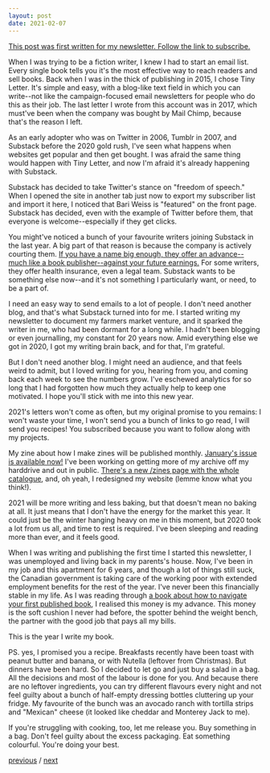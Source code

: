 ```yaml
---
layout: post
date: 2021-02-07
---
```


[This post was first written for my newsletter. Follow the link to subscribe.](https://tinyletter.com/jessdriscoll)

When I was trying to be a fiction writer, I knew I had to start an email list. Every single book tells you it's the most effective way to reach readers and sell books. Back when I was in the thick of publishing in 2015, I chose Tiny Letter. It's simple and easy, with a blog-like text field in which you can write--not like the campaign-focused email newsletters for people who do this as their job. The last letter I wrote from this account was in 2017, which must've been when the company was bought by Mail Chimp, because that's the reason I left.

As an early adopter who was on Twitter in 2006, Tumblr in 2007, and Substack before the 2020 gold rush, I've seen what happens when websites get popular and then get bought. I was afraid the same thing would happen with Tiny Letter, and now I'm afraid it's already happening with Substack.

Substack has decided to take Twitter's stance on "freedom of speech." When I opened the site in another tab just now to export my subscriber list and import it here, I noticed that Bari Weiss is "featured" on the front page. Substack has decided, even with the example of Twitter before them, that everyone is welcome--especially if they get clicks.

You might've noticed a bunch of your favourite writers joining Substack in the last year. A big part of that reason is because the company is actively courting them. [If you have a name big enough, they offer an advance--much like a book publisher--against your future earnings.](https://www.cjr.org/special_report/substackerati.php) For some writers, they offer health insurance, even a legal team. Substack wants to be something else now--and it's not something I particularly want, or need, to be a part of. 

I need an easy way to send emails to a lot of people. I don't need another blog, and that's what Substack turned into for me. I started writing my newsletter to document my farmers market venture, and it sparked the writer in me, who had been dormant for a long while. I hadn't been blogging or even journalling, my constant for 20 years now. Amid everything else we got in 2020, I got my writing brain back, and for that, I'm grateful.

But I don't need another blog. I might need an audience, and that feels weird to admit, but I loved writing for you, hearing from you, and coming back each week to see the numbers grow. I've eschewed analytics for so long that I had forgotten how much they actually help to keep one motivated. I hope you'll stick with me into this new year. 

2021's letters won't come as often, but my original promise to you remains: I won't waste your time, I won't send you a bunch of links to go read, I will send you recipes! You subscribed because you want to follow along with my projects.

My zine about how I make zines will be published monthly. [January's issue is available now!](https://jessdriscoll.itch.io/congenial-telegram) I've been working on getting more of my archive off my harddrive and out in public. [There's a new /zines page with the whole catalogue](jessdriscoll.com/zines/), and, oh yeah, I redesigned my website (lemme know what you think!). 

2021 will be more writing and less baking, but that doesn't mean no baking at all. It just means that I don't have the energy for the market this year. It could just be the winter hanging heavy on me in this moment, but 2020 took a lot from us all, and time to rest is required. I've been sleeping and reading more than ever, and it feels good. 

When I was writing and publishing the first time I started this newsletter, I was unemployed and living back in my parents's house. Now, I've been in my job and this apartment for 6 years, and though a lot of things still suck, the Canadian government is taking care of the working poor with extended employment benefits for the rest of the year. I've never been this financially stable in my life. As I was reading through [a book about how to navigate your first published book](https://books.catapult.co/products/before-and-after-the-book-deal-courtney-maum), I realised this money is my advance. This money is the soft cushion I never had before, the spotter behind the weight bench, the partner with the good job that pays all my bills.

This is the year I write my book. 

PS. yes, I promised you a recipe. Breakfasts recently have been toast with peanut butter and banana, or with Nutella (leftover from Christmas). But dinners have been hard. So I decided to let go and just buy a salad in a bag. All the decisions and most of the labour is done for you. And because there are no leftover ingredients, you can try different flavours every night and not feel guilty about a bunch of half-empty dressing bottles cluttering up your fridge. My favourite of the bunch was an avocado ranch with tortilla strips and "Mexican" cheese (it looked like cheddar and Monterey Jack to me). 

If you're struggling with cooking, too, let me release you. Buy something in a bag. Don't feel guilty about the excess packaging. Eat something colourful. You're doing your best.

<a href="{{page.previous.url}}">previous</a> / <a href="{{page.next.url}}">next</a>
